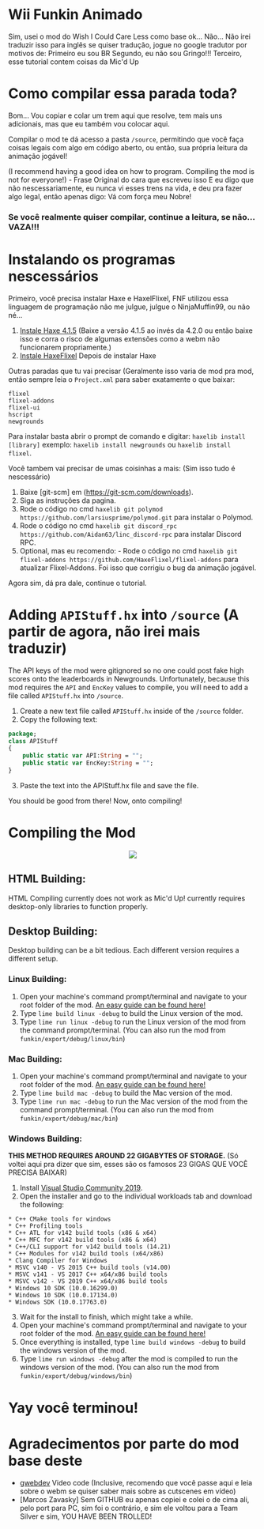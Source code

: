# Wii Funkin Animado
Sim, usei o mod do Wish I Could Care Less como base ok...
Não... Não irei traduzir isso para inglês se quiser tradução, jogue no google tradutor por motivos de:
Primeiro eu sou BR
Segundo, eu não sou Gringo!!!
Terceiro, esse tutorial contem coisas da Mic'd Up

# Como compilar essa parada toda?
Bom... Vou copiar e colar um trem aqui que resolve, tem mais uns adicionais, mas que eu também vou colocar aqui.

Compilar o mod te dá acesso a pasta `/source`, permitindo que você faça coisas legais com algo em código aberto, ou então, sua própria leitura da animação jogável!

(I recommend having a good idea on how to program. Compiling the mod is not for everyone!) - Frase Original do cara que escreveu isso
E eu digo que não nescessariamente, eu nunca vi esses trens na vida, e deu pra fazer algo legal, então apenas digo: Vá com força meu Nobre!

### **Se você realmente quiser compilar, continue a leitura, se não... VAZA!!!**

# Instalando os programas nescessários

Primeiro, você precisa instalar Haxe e HaxelFlixel, FNF utilizou essa linguagem de programação não me julgue, julgue o NinjaMuffin99, ou não né...

1. [Instale Haxe 4.1.5](https://haxe.org/download/version/4.1.5/) (Baixe a versão 4.1.5 ao invés da 4.2.0 ou então baixe isso e corra o risco de algumas extensões como a webm não funcionarem propriamente.)
2. [Instale HaxeFlixel](https://haxeflixel.com/documentation/install-haxeflixel/) Depois de instalar Haxe

Outras paradas que tu vai precisar (Geralmente isso varia de mod pra mod, então sempre leia o  `Project.xml` para saber exatamente o que baixar:
```
flixel
flixel-addons
flixel-ui
hscript
newgrounds
```
Para instalar basta abrir o prompt de comando e digitar: `haxelib install [library]` 
exemplo: `haxelib install newgrounds` ou `haxelib install flixel`.

Você tambem vai precisar de umas coisinhas a mais: (Sim isso tudo é nescessário)
1. Baixe [git-scm] em (https://git-scm.com/downloads).
2. Siga as instruções da pagina.
3. Rode o código no cmd `haxelib git polymod https://github.com/larsiusprime/polymod.git` para instalar o Polymod.
4. Rode o código no cmd `haxelib git discord_rpc https://github.com/Aidan63/linc_discord-rpc` para instalar Discord RPC.
5. Optional, mas eu recomendo: - Rode o código no cmd `haxelib git flixel-addons https://github.com/HaxeFlixel/flixel-addons` para atualizar Flixel-Addons. Foi isso que corrigiu o bug da animação jogável.

Agora sim, dá pra dale, continue o tutorial.

# Adding `APIStuff.hx` into `/source` (A partir de agora, não irei mais traduzir)

The API keys of the mod were gitignored so no one could post fake high scores onto the leaderboards in Newgrounds. Unfortunately, because this mod requires the `API` and `EncKey` values to compile, you will need to add a file called `APIStuff.hx` into `/source`.

1. Create a new text file called `APIStuff.hx` inside of the `/source` folder.
2. Copy the following text:
```haxe
package;
class APIStuff
{
	public static var API:String = "";
	public static var EncKey:String = "";
}
```
3. Paste the text into the APIStuff.hx file and save the file.

You should be good from there! Now, onto compiling!

# Compiling the Mod

<p align="center">
	<a href="https://lime-ml.readthedocs.io/en/latest/" target="_blank"><img src="/art/limeLogo.png"></a>
</p>

## HTML Building:

HTML Compiling currently does not work as Mic'd Up! currently requires desktop-only libraries to function properly.

## Desktop Building:

Desktop building can be a bit tedious. Each different version requires a different setup.

### Linux Building:

1. Open your machine's command prompt/terminal and navigate to your root folder of the mod. [An easy guide can be found here!](https://ninjamuffin99.newgrounds.com/news/post/1090480)
2. Type `lime build linux -debug` to build the Linux version of the mod.
3. Type `lime run linux -debug` to run the Linux version of the mod from the command prompt/terminal. (You can also run the mod from `funkin/export/debug/linux/bin`)

### Mac Building:

1. Open your machine's command prompt/terminal and navigate to your root folder of the mod. [An easy guide can be found here!](https://ninjamuffin99.newgrounds.com/news/post/1090480)
2. Type `lime build mac -debug` to build the Mac version of the mod.
3. Type `lime run mac -debug` to run the Mac version of the mod from the command prompt/terminal. (You can also run the mod from `funkin/export/debug/mac/bin`)

### Windows Building:
**THIS METHOD REQUIRES AROUND 22 GIGABYTES OF STORAGE.** (Só voltei aqui pra dizer que sim, esses são os famosos 23 GIGAS QUE VOCÊ PRECISA BAIXAR)
1. Install [Visual Studio Community 2019](https://visualstudio.microsoft.com/downloads/).
2. Open the installer and go to the individual workloads tab and download the following:
```
* C++ CMake tools for windows 
* C++ Profiling tools 
* C++ ATL for v142 build tools (x86 & x64)
* C++ MFC for v142 build tools (x86 & x64)
* C++/CLI support for v142 build tools (14.21)
* C++ Modules for v142 build tools (x64/x86)
* Clang Compiler for Windows
* MSVC v140 - VS 2015 C++ build tools (v14.00) 
* MSVC v141 - VS 2017 C++ x64/x86 build tools
* MSVC v142 - VS 2019 C++ x64/x86 build tools
* Windows 10 SDK (10.0.16299.0)
* Windows 10 SDK (10.0.17134.0)
* Windows SDK (10.0.17763.0)
```
3. Wait for the install to finish, which might take a while.
4. Open your machine's command prompt/terminal and navigate to your root folder of the mod. [An easy guide can be found here!](https://ninjamuffin99.newgrounds.com/news/post/1090480)
5. Once everything is installed, type `lime build windows -debug` to build the windows version of the mod.
6. Type `lime run windows -debug` after the mod is compiled to run the windows version of the mod. (You can also run the mod from `funkin/export/debug/windows/bin`)

# Yay você terminou!

# Agradecimentos por parte do mod base deste
- [gwebdev](https://github.com/GrowtopiaFli) Video code (Inclusive, recomendo que você passe aqui e leia sobre o webm se quiser saber mais sobre as cutscenes em vídeo)
- [Marcos Zavasky] Sem GITHUB eu apenas copiei e colei o de cima ali, pelo port para PC, sim foi o contrário, e sim ele voltou para a Team Silver e sim, YOU HAVE BEEN TROLLED!
